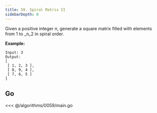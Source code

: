 ```yaml
---
title: 59. Spiral Matrix II
sidebarDepth: 0
---
```


Given a positive integer *n*, generate a square matrix filled with elements from 1 to _n_2 in spiral order.

**Example:**

```
Input: 3
Output:
[
 [ 1, 2, 3 ],
 [ 8, 9, 4 ],
 [ 7, 6, 5 ]
]
```

## Go

<<< @/algorithms/0059/main.go
